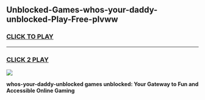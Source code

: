 
## Unblocked-Games-whos-your-daddy-unblocked-Play-Free-plvww
<h3>
<a href="https://premium76.site?title=whos-your-daddy-unblocked&ref=20M">CLICK TO PLAY</a></h3>
<hr>

<h3>
<a href="https://premium76.site?title=whos-your-daddy-unblocked&ref=20M">CLICK 2 PLAY</a>
  
</h3>

<a href="https://premium76.site?title=whos-your-daddy-unblocked&ref=19M"><img src="https://clearcache.store/games.png"></a>


**whos-your-daddy-unblocked games unblocked: Your Gateway to Fun and Accessible Online Gaming**
